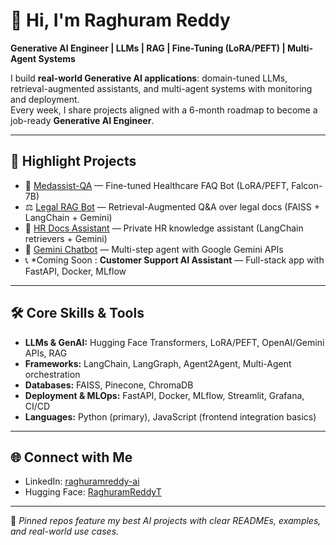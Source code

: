 # 👋 Hi, I'm Raghuram Reddy

**Generative AI Engineer | LLMs | RAG | Fine-Tuning (LoRA/PEFT) | Multi-Agent Systems**

I build **real-world Generative AI applications**: domain-tuned LLMs, retrieval-augmented assistants, and multi-agent systems with monitoring and deployment.  
Every week, I share projects aligned with a 6-month roadmap to become a job-ready **Generative AI Engineer**.

---

## 🚀 Highlight Projects
- 🏥 [Medassist-QA](https://huggingface.co/RaghuramReddyT/medassist-qa) — Fine-tuned Healthcare FAQ Bot (LoRA/PEFT, Falcon-7B)  
- ⚖️ [Legal RAG Bot](https://github.com/RaghuramReddy9/legal-rag-bot) — Retrieval-Augmented Q&A over legal docs (FAISS + LangChain + Gemini)  
- 👔 [HR Docs Assistant](https://github.com/RaghuramReddy9/hr-docs-assistant) — Private HR knowledge assistant (LangChain retrievers + Gemini)  
- 💬 [Gemini Chatbot](https://github.com/RaghuramReddy9/gemini-chatbot) — Multi-step agent with Google Gemini APIs  
- 📞 *Coming Soon : **Customer Support AI Assistant** — Full-stack app with FastAPI, Docker, MLflow  

---

## 🛠️ Core Skills & Tools
- **LLMs & GenAI:** Hugging Face Transformers, LoRA/PEFT, OpenAI/Gemini APIs, RAG  
- **Frameworks:** LangChain, LangGraph, Agent2Agent, Multi-Agent orchestration  
- **Databases:** FAISS, Pinecone, ChromaDB  
- **Deployment & MLOps:** FastAPI, Docker, MLflow, Streamlit, Grafana, CI/CD  
- **Languages:** Python (primary), JavaScript (frontend integration basics)  

---

## 🌐 Connect with Me
- LinkedIn: [raghuramreddy-ai](https://www.linkedin.com/in/raghuramreddy-ai)  
- Hugging Face: [RaghuramReddyT](https://huggingface.co/RaghuramReddyT)  

---

📌 *Pinned repos feature my best AI projects with clear READMEs, examples, and real-world use cases.*
